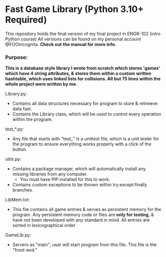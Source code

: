 # Fast Game Library (Python 3.10+ Required)
This repository holds the final version of my final project in ENGR-102 (intro Python course) All versions can be found on my personal account @FOOincognita. **Check out the manual for more info.**

### Purpose:
**This is a database style library I wrote from scratch which stores 'games' which have 4 string attributes, & stores them within a custom written hashtable, which uses linked lists for collisions. All but 75 lines within the whole project were written by me.**

Library.py:
  - Contains all data structures necessary for program to store & retreieve data fast. 
  - Contains the Library class, which will be used to control every operation within the program.

test_*.py:
  - Any file that starts with "test_" is a unittest file, which is a unit tester for the program to ensure everything works properly with a click of the button.

utils.py:
  - Contains a package manager, which will automatically install any missing libraries from any computer. 
    - You must have PIP installed for this to work.
  - Contains custom exceptions to be thrown within try:except:finally branches.

LibMem.txt:
  - This file contains all game entries & serves as persistent memory for the program. Any persistent memory code or files are **only for testing**, & have not been developed with any standard in mind. All entries are sorted in lexicographical order

GameLib.py:
  - Servers as "main"; user will start program from this file. This file is the "front-end."

